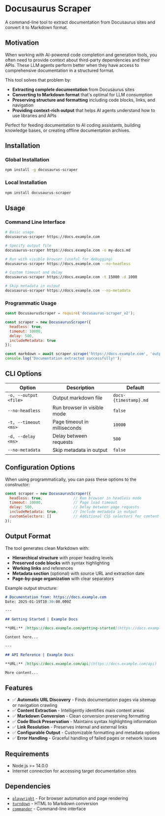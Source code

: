 # Docusaurus Scraper

A command-line tool to extract documentation from Docusaurus sites and convert it to Markdown format.

## Motivation

When working with AI-powered code completion and generation tools, you often need to provide context about third-party dependencies and their APIs. These LLM agents perform better when they have access to comprehensive documentation in a structured format.

This tool solves that problem by:
- **Extracting complete documentation** from Docusaurus sites
- **Converting to Markdown format** that's optimal for LLM consumption  
- **Preserving structure and formatting** including code blocks, links, and navigation
- **Providing context-rich output** that helps AI agents understand how to use libraries and APIs

Perfect for feeding documentation to AI coding assistants, building knowledge bases, or creating offline documentation archives.

## Installation

### Global Installation
```bash
npm install -g docusaurus-scraper
```

### Local Installation
```bash
npm install docusaurus-scraper
```

## Usage

### Command Line Interface

```bash
# Basic usage
docusaurus-scraper https://docs.example.com

# Specify output file
docusaurus-scraper https://docs.example.com -o my-docs.md

# Run with visible browser (useful for debugging)
docusaurus-scraper https://docs.example.com --no-headless

# Custom timeout and delay
docusaurus-scraper https://docs.example.com -t 15000 -d 1000

# Skip metadata in output
docusaurus-scraper https://docs.example.com --no-metadata
```

### Programmatic Usage

```javascript
const DocusaurusScraper = require('docusaurus-scraper_v2');

const scraper = new DocusaurusScraper({
  headless: true,
  timeout: 10000,
  delay: 500,
  includeMetadata: true
});

const markdown = await scraper.scrape('https://docs.example.com', 'output.md');
console.log('Documentation extracted successfully!');
```

## CLI Options

| Option | Description | Default |
|--------|-------------|---------|
| `-o, --output <file>` | Output markdown file | `docs-{timestamp}.md` |
| `--no-headless` | Run browser in visible mode | `false` |
| `-t, --timeout <ms>` | Page timeout in milliseconds | `10000` |
| `-d, --delay <ms>` | Delay between requests | `500` |
| `--no-metadata` | Skip metadata in output | `false` |

## Configuration Options

When using programmatically, you can pass these options to the constructor:

```javascript
const scraper = new DocusaurusScraper({
  headless: true,              // Run browser in headless mode
  timeout: 10000,              // Page load timeout
  delay: 500,                  // Delay between page requests
  includeMetadata: true,       // Include metadata in output
  customSelectors: []          // Additional CSS selectors for content discovery
});
```

## Output Format

The tool generates clean Markdown with:

- **Hierarchical structure** with proper heading levels
- **Preserved code blocks** with syntax highlighting
- **Working links** and references
- **Metadata section** (optional) with source URL and extraction date
- **Page-by-page organization** with clear separators

Example output structure:
```markdown
# Documentation from: https://docs.example.com
Date: 2025-01-19T10:30:00.000Z

---

## Getting Started | Example Docs

**URL:** [https://docs.example.com/getting-started](https://docs.example.com/getting-started)

Content here...

---

## API Reference | Example Docs

**URL:** [https://docs.example.com/api](https://docs.example.com/api)

More content...
```

## Features

- ✅ **Automatic URL Discovery** - Finds documentation pages via sitemap or navigation crawling
- ✅ **Content Extraction** - Intelligently identifies main content areas
- ✅ **Markdown Conversion** - Clean conversion preserving formatting
- ✅ **Code Block Preservation** - Maintains syntax highlighting information
- ✅ **Link Resolution** - Preserves internal and external links
- ✅ **Configurable Output** - Customizable formatting and metadata options
- ✅ **Error Handling** - Graceful handling of failed pages or network issues

## Requirements

- Node.js >= 14.0.0
- Internet connection for accessing target documentation sites

## Dependencies

- [`playwright`](https://playwright.dev/) - For browser automation and page rendering
- [`turndown`](https://github.com/mixmark-io/turndown) - HTML to Markdown conversion
- [`commander`](https://github.com/tj/commander.js) - Command-line interface